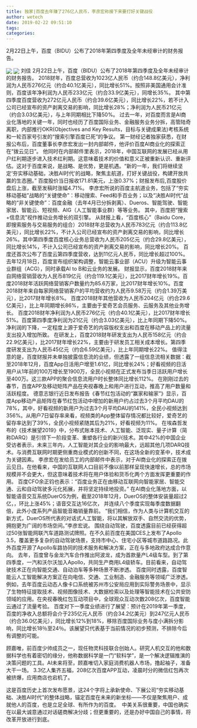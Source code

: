 ```yaml
---
title: 独家|百度去年赚了276亿人民币，李彦宏称接下来要打好关键战役
author: wetech
date: 2019-02-22 09:51:10
tags: 
categories: 
---
```

2月22日上午，百度（BIDU）公布了2018年第四季度及全年未经审计的财务报告。
<!-- more -->
<img align="center" border="0" src="https://imgcdn.yicai.com/uppics/images/2019/02/65104191d1554cf691e969786ac8aaf8.jpg" />
<img align="center" border="0" src="https://imgcdn.yicai.com/uppics/images/2019/02/600d8e6295d003d9f20a531f6afe870e.jpg" />
刘佳
2月22日上午，百度（BIDU）公布了2018年第四季度及全年未经审计的财务报告。
2018财年，百度总营收为1023亿人民币（约合148.8亿美元），净利润为人民币276亿元（约合40.1亿美元），同比增长51%。按照非美国通用会计准则，百度该年净利润为人民币233亿元（约合33.9亿美元），同增长35%。
其中第四季度百度营收为272亿元人民币（约合39.6亿美元），同比增长22%，若不计入公司已经宣布的资产剥离交易的影响，同比增长28%；净利润为人民币21亿元（约合3.03亿美元），与上年同期相比下降50%。
过去一年，对百度而言是AI商业化落地的关键一年，同时也经历了百度国际业务、金融服务业务分拆，高管陆奇离职，内部推行OKR(Objectives and Key Results，目标与关键成果法)考核系统和一轮百家号引发的“搜索引擎百度已死”的争议。
第一财经记者独家获悉，在财报公布后，百度董事长李彦宏发出一封内部邮件，他评价百度AI商业化的探索正在“拨云见日”。
他同时在内部邮件里表示，2018年，中国互联网的发展已经从用户红利期逐步进入技术红利期。这意味着技术的价值和意义正被重新认识、重新评估。这对于百度来说，是战略、是优势，更是机遇。“新的一年，我们将继续坚定‘夯实移动基础，决胜AI时代’的战略，聚焦主航道，打好关键战役，构建开放共赢的生态圈。”
百度股价当日报收171.81美元，上涨0.37%；财报发布后,百度股价盘后上涨，截至发稿时涨幅4.71%。
李彦宏所说的百度主航道业务，包括了“夯实移动基础”战略的“关键使命”：移动搜索、Feed和手百业务；以及“决胜AI时代”战略的“非关键使命”：百度金融（去年4月已分拆剥离）、Dueros、智能驾驶、智能家居、智能云、短视频、AIG（人工智能事业群）等等业务。
其中，百度把“搜索+信息流”视作推动业务增长的双引擎。
从财报上看，“百度核心”（Baidu Core，即搜索服务与交易服务的组合）2018财年总营收为人民币783亿元（约合113.8亿美元），同比增长22%，不计入公司已经宣布的资产剥离交易的影响，同比增长26%。其中第四季度百度核心业务总营收为人民币205亿元（约合29.8亿美元），同比增长14%，不计入公司已经宣布的资产剥离交易的影响，同比增长20%。
百度还首次公布了百度云第四季度营收，达到11亿元人民币，同比增长超过100%。去年12月18日，百度宣布组织架构调整，智能云事业部（ACU）升级为智能云事业群组（ACG），同时承载AI to B和云业务的发展。
财报显示，百度2018财年来自网络营销营收为人民币819亿元（约合119.1亿美元），比2017财年增长19%。百度2018财年活跃网络营销客户数量约为85.6万家，比2017财年增长10%。百度2018财年来自每家网络营销客户的平均营收约为人民币9.58万元（约合1.39万美元），比2017财年增长8%。
百度2018财年其他营收为人民币204亿元（约合29.6亿美元），比上年同期增长86%，主要由于爱奇艺会员服务、云服务及其他业务增长。
百度2018财年净利润为人民币276亿元（约合40.1亿美元），比2017财年增长51%。百度第四季度净利润为21亿元（约合3.03亿美元），比上年同期下降50%。净利润的下降，一定程度上源于爱奇艺的内容版权支出和百度在移动产品上的流量支出投入增加所致。
在研发上，百度2018财年研发支出为人民币158亿元（约合22.9亿美元），比2017财年增长22%，主要由于研发员工相关成本增长。第四季度研发支出为人民币45亿元（约合6.59亿美元），比上年同期增长22%。
值得注意的是，百度财报并未单独披露信息流的业绩，但透露了一组信息流相关数据：截至2018年12月，百度App日活用户增至1.61亿，同比增长24%；好看视频的日活用户从1年前的100万增长至1900万，全民小视频在正式发布当季日活跃用户增长至400万。这三款APP的聚合信息流用户时长整体同比增长112%。
在刚刚过去的春节，百度APP及移动矩阵产品在央视春晚上和用户进行互动，推高了用户数量和活跃程度。
德意志银行近日发布报告《春节红包活动的“赢家和输家”》显示，百度App移动产品矩阵在春节红包活动中增加的新用户约占过去3个月平均DAU的78%，其中，好看视频的新用户为过去3个月平均DAU的141%，全民小视频达到356%。从用户7日留存率来看，视频类的App整体留存情况都比较好，爱奇艺的留存率达到了39%，全民小视频紧随其后为21%，好看视频为11%。
在埃森哲发布的《技术展望2019》中，分布式账本技术、人工智能、泛现实、量子计算（简称DARQ）是引领下一阶段变革、重塑各行业的新兴技术。其中42%的中国企业受访者表示，未来三年内，人工智能对其企业的影响最大，远超其他几项DARQ技术。与消费互联网时期更侧重商业模式的创新不同，在这场全新的变革中，技术成为关键因素。
李彦宏在发给员工的内部邮件中表示，对于AI商业化的探索正在拨云见日。在他看来，中国的互联网人口目前不像以前那样呈现快速增长，总的市场规模并不会更大，但这意味着技术将在用户体验和货币化两个方面发挥更重要的作用。
百度CFO余正钧也表示：“百度业务正在由移动互联网向智能家居、智能交通、云和自动驾驶多元化拓展，并将坚定持续地投资。”
在AI商业化落地方面，以智能语音交互系统DuerOS为例，截至2018年12月，DuerOS的整体安装量超过2亿，，环比上涨45%；语音交互达16亿次， 并连续八个季度实现每季度数据翻倍，此外小度系列产品智能音箱销量靠前。
“我们相信，作为人类与计算机交互的新方式，DuerOS所代表的对话式人工智能，将以其解放双手、自然交流的优势，拥抱更为广阔的市场空间。”李彦宏说。
围绕自动驾驶，百度透露目前已经获得超过50张智能网联汽车道路测试牌照。在不久前百度在美国CES上发布了Apollo 3.5，覆盖更多复杂的自动驾驶场景，支持市中心、住宅小区等城市道路路况。此外百度开源了Apollo车路协同的技术服务和解决方案，正在与多地政府达成合作意向。
去年，百度曾与金龙汽车合作推出阿波龙，成为首款量产L4级车型。到了第四季度，一汽和沃尔沃加入Apollo，共同生产商用L4级轿车。目前看来，自动驾驶技术正在向智能交通、自动泊车等多种场景不断渗透。
百度同时透露，百度智能云人工智能解决方案正在向电信、交通、工业制造、金融服务等领域广泛渗透。例如，去年百度云动态人像卡口系统被苏州市公安局应用到实际警务场景中，显示了生物特征提取技术、视频图像技术、大数据检索以及处理等智能技术在公共安防领域的应用。在央视春晚红包互动项目中，全球观众互动次数208亿次，百度智能云通过了流量考验。
百度对下一季度业绩进行了展望：预计在2019年第一季度，百度的净收入总额将会介于235亿元人民币（约合34.2亿美元）到247亿元人民币（约合36.0亿美元），同比增长12%到18%，移除百度国际业务与度小满拆分影响，同比增长18％至24％。该展望只代表基于当前情况的初步预测，不排除今后有调整的可能。
 
 
 
 
顾嘉唯，前百度少帅成员之一，现任物灵科技联合创始人。研究人机交互的他和数据科学也有着密切的缘分，他称数据科学是一门“软科学”，是一个解决逻辑推演的决策问题的工具。AI未来将至，顾嘉唯切入家庭消费机器人市场，撸起袖子，准备大干一场。
3.3亿人集齐五福，208亿次百度APP互动，凌晨时分的微信红包再次被挤爆，应用商店也宕机了。
这是百度历史上首次发布愿景，这24个字将上承新使命、下展公司“夯实移动基础、决胜AI时代”的整体战略，锚定百度在未来的新坐标——不仅是聚焦用户、成就他人的百度，也是立足全球、有所作为的百度。 
中美关系很重要，中国也确实在以最大诚意通过对话磋商解决分歧；但更重要的，还是办好中国自己的事情，将改革开放进行到底。
